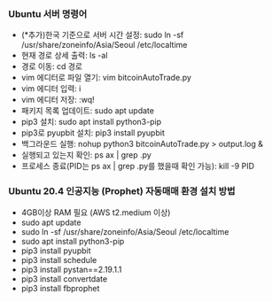 ### Ubuntu 서버 명령어
- (*추가)한국 기준으로 서버 시간 설정: sudo ln -sf /usr/share/zoneinfo/Asia/Seoul /etc/localtime
- 현재 경로 상세 출력: ls -al
- 경로 이동: cd 경로
- vim 에디터로 파일 열기: vim bitcoinAutoTrade.py
- vim 에디터 입력: i
- vim 에디터 저장: :wq!
- 패키지 목록 업데이트: sudo apt update
- pip3 설치: sudo apt install python3-pip
- pip3로 pyupbit 설치: pip3 install pyupbit
- 백그라운드 실행: nohup python3 bitcoinAutoTrade.py > output.log &
- 실행되고 있는지 확인: ps ax | grep .py
- 프로세스 종료(PID는 ps ax | grep .py를 했을때 확인 가능): kill -9 PID

### Ubuntu 20.4 인공지능 (Prophet) 자동매매 환경 설치 방법
- 4GB이상 RAM 필요 (AWS t2.medium 이상)
- sudo apt update
- sudo ln -sf /usr/share/zoneinfo/Asia/Seoul /etc/localtime
- sudo apt install python3-pip
- pip3 install pyupbit
- pip3 install schedule
- pip3 install pystan==2.19.1.1
- pip3 install convertdate
- pip3 install fbprophet

